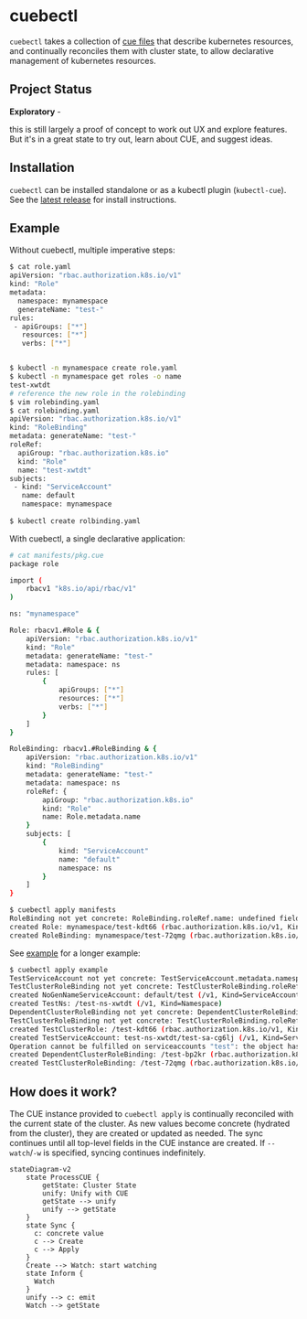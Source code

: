 # cuebectl

`cuebectl` takes a collection of [cue files](https://cuelang.org/) that describe kubernetes resources, and continually reconciles them with 
cluster state, to allow declarative management of kubernetes resources.

## Project Status

**Exploratory** - 

this is still largely a proof of concept to work out UX and explore features. But it's in a great state
to try out, learn about CUE, and suggest ideas.

## Installation

`cuebectl` can be installed standalone or as a kubectl plugin (`kubectl-cue`). See the [latest release](https://github.com/cuebernetes/cuebectl/releases) for install instructions.

## Example

Without cuebectl, multiple imperative steps:

```sh
$ cat role.yaml
apiVersion: "rbac.authorization.k8s.io/v1"
kind: "Role"
metadata:
  namespace: mynamespace
  generateName: "test-"
rules:
 - apiGroups: ["*"]
   resources: ["*"]
   verbs: ["*"]


$ kubectl -n mynamespace create role.yaml
$ kubectl -n mynamespace get roles -o name
test-xwtdt
# reference the new role in the rolebinding
$ vim rolebinding.yaml
$ cat rolebinding.yaml
apiVersion: "rbac.authorization.k8s.io/v1"
kind: "RoleBinding"
metadata: generateName: "test-"
roleRef:
  apiGroup: "rbac.authorization.k8s.io"
  kind: "Role"
  name: "test-xwtdt"
subjects:
 - kind: "ServiceAccount"
   name: default
   namespace: mynamespace
 
$ kubectl create rolbinding.yaml
```

With cuebectl, a single declarative application:

```sh
# cat manifests/pkg.cue
package role

import (
    rbacv1 "k8s.io/api/rbac/v1"
)

ns: "mynamespace"

Role: rbacv1.#Role & {
    apiVersion: "rbac.authorization.k8s.io/v1"
    kind: "Role"
    metadata: generateName: "test-"
    metadata: namespace: ns 
    rules: [
        {
            apiGroups: ["*"]
            resources: ["*"]
            verbs: ["*"]
        }
    ]
}

RoleBinding: rbacv1.#RoleBinding & {
    apiVersion: "rbac.authorization.k8s.io/v1"
    kind: "RoleBinding"
    metadata: generateName: "test-"
    metadata: namespace: ns
    roleRef: {
        apiGroup: "rbac.authorization.k8s.io"
        kind: "Role"
        name: Role.metadata.name
    }
    subjects: [
        {
            kind: "ServiceAccount"
            name: "default"
            namespace: ns
        }
    ]
}

$ cuebectl apply manifests
RoleBinding not yet concrete: RoleBinding.roleRef.name: undefined field name (and 2 more errors)
created Role: mynamespace/test-kdt66 (rbac.authorization.k8s.io/v1, Kind=Role)
created RoleBinding: mynamespace/test-72qmg (rbac.authorization.k8s.io/v1, Kind=RoleBinding)
```

See [example](./example/pkg.cue) for a longer example:

```sh
$ cuebectl apply example
TestServiceAccount not yet concrete: TestServiceAccount.metadata.namespace: undefined field name
TestClusterRoleBinding not yet concrete: TestClusterRoleBinding.roleRef.name: undefined field name (and 2 more errors)
created NoGenNameServiceAccount: default/test (/v1, Kind=ServiceAccount)
created TestNs: /test-ns-xwtdt (/v1, Kind=Namespace)
DependentClusterRoleBinding not yet concrete: DependentClusterRoleBinding.roleRef.name: undefined field name (and 1 more errors)
TestClusterRoleBinding not yet concrete: TestClusterRoleBinding.roleRef.name: undefined field name (and 1 more errors)
created TestClusterRole: /test-kdt66 (rbac.authorization.k8s.io/v1, Kind=ClusterRole)
created TestServiceAccount: test-ns-xwtdt/test-sa-cg6lj (/v1, Kind=ServiceAccount)
Operation cannot be fulfilled on serviceaccounts "test": the object has been modified; please apply your changes to the latest version and try again
created DependentClusterRoleBinding: /test-bp2kr (rbac.authorization.k8s.io/v1, Kind=ClusterRoleBinding)
created TestClusterRoleBinding: /test-72qmg (rbac.authorization.k8s.io/v1, Kind=ClusterRoleBinding)
```

## How does it work? 

The CUE instance provided to `cuebectl apply` is continually reconciled with the current state of the cluster. As new values become concrete (hydrated from the cluster), they are created or updated as needed. The sync continues until all top-level fields in the CUE instance are created. If `--watch`/`-w` is specified, syncing continues indefinitely.

```mermaid
stateDiagram-v2
    state ProcessCUE {
        getState: Cluster State
        unify: Unify with CUE
        getState --> unify 
        unify --> getState
    }
    state Sync {
      c: concrete value
      c --> Create
      c --> Apply
    }
    Create --> Watch: start watching
    state Inform {
      Watch
    }
    unify --> c: emit
    Watch --> getState


```

